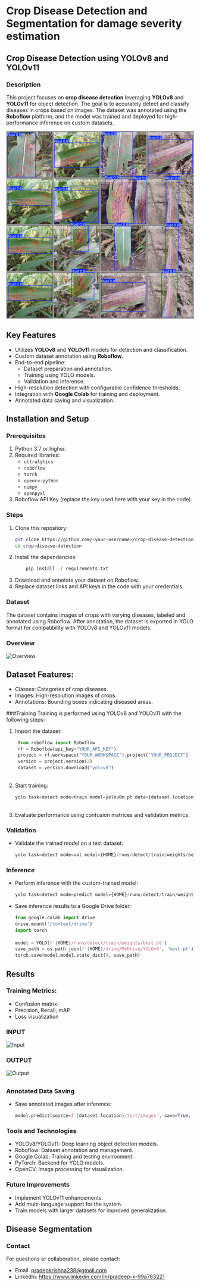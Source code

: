 # Crop Disease Detection and Segmentation for damage severity estimation

## Crop Disease Detection using YOLOv8 and YOLOv11
### Description
This project focuses on **crop disease detection** leveraging **YOLOv8** and **YOLOv11** for object detection. The goal is to accurately detect and classify diseases in crops based on images. The dataset was annotated using the **Roboflow** platform, and the model was trained and deployed for high-performance inference on custom datasets.

![](https://github.com/fenicXs/Crop-Disease-Detection-system/blob/386f4dc02ee16484932c79bf22a654d36f582070/predict.jpg)

## Key Features
- Utilizes **YOLOv8** and **YOLOv11** models for detection and classification.
- Custom dataset annotation using **Roboflow**.
- End-to-end pipeline:
  - Dataset preparation and annotation.
  - Training using YOLO models.
  - Validation and inference.
- High-resolution detection with configurable confidence thresholds.
- Integration with **Google Colab** for training and deployment.
- Annotated data saving and visualization.

## Installation and Setup

### Prerequisites
1. Python 3.7 or higher.
2. Required libraries:
   - `ultralytics`
   - `roboflow`
   - `torch`
   - `opencv-python`
   - `numpy`
   - `openpyxl`
3. Roboflow API Key (replace the key used here with your key in the code).

### Steps
1. Clone this repository:
   ```bash
   git clone https://github.com/<your-username>/crop-disease-detection.git
   cd crop-disease-detection

2. Install the dependencies:
    ```bash
        pip install -r requirements.txt
3. Download and annotate your dataset on Roboflow.
4. Replace dataset links and API keys in the code with your credentials.

### Dataset
The dataset contains images of crops with varying diseases, labeled and annotated using Roboflow. After annotation, the dataset is exported in YOLO format for compatibility with YOLOv8 and YOLOv11 models.

### Overview
![Overview](https://github.com/fenicXs/Crop-Disease-Detection-system/blob/db5c54086c6dde7a234f4d936e92eac236da5997/dataset%20overview.jpg)

## Dataset Features:
  - Classes: Categories of crop diseases.
  - Images: High-resolution images of crops.
  - Annotations: Bounding boxes indicating diseased areas.

###Training
Training is performed using YOLOv8 and YOLOv11 with the following steps:

  1. Import the dataset:
     ```python
      from roboflow import Roboflow
      rf = Roboflow(api_key="YOUR_API_KEY")
      project = rf.workspace("YOUR_WORKSPACE").project("YOUR_PROJECT")
      version = project.version(2)
      dataset = version.download("yolov8")
  
  2. Start training:
      ```python
      yolo task=detect mode=train model=yolov8m.pt data={dataset.location}/data.yaml epochs=20 imgsz=800 plots=True
  
  3. Evaluate performance using confusion matrices and validation metrics.

### Validation
- Validate the trained model on a test dataset:
  ```python
  yolo task=detect mode=val model={HOME}/runs/detect/train/weights/best.pt data={dataset.location}/data.yaml

### Inference
- Perform inference with the custom-trained model:
  
    ```python
    yolo task=detect mode=predict model={HOME}/runs/detect/train/weights/best.pt conf=0.25 source={dataset.location}/test/images save=True
  
- Save inference results to a Google Drive folder:
  
    ```python
    from google.colab import drive
    drive.mount('/content/drive')
    import torch
    
    model = YOLO(f'{HOME}/runs/detect/train/weights/best.pt')
    save_path = os.path.join(f'{HOME}/drive/MyDrive/YOLOv8', 'best.pt')
    torch.save(model.model.state_dict(), save_path)

## Results

  ### Training Metrics:
  - Confusion matrix
  - Precision, Recall, mAP
  - Loss visualization
  
  ### INPUT
  ![Input](https://github.com/fenicXs/Crop-Disease-Detection-system/blob/db5c54086c6dde7a234f4d936e92eac236da5997/input.jpg)
  
  ### OUTPUT
  ![Output](https://github.com/fenicXs/Crop-Disease-Detection-system/blob/db5c54086c6dde7a234f4d936e92eac236da5997/output.jpg)

##
### Annotated Data Saving
- Save annotated images after inference:
  ```python
  model.predict(source=f'{dataset.location}/test/images', save=True, imgsz=800, conf=0.25)

### Tools and Technologies
  - YOLOv8/YOLOv11: Deep learning object detection models.
  - Roboflow: Dataset annotation and management.
  - Google Colab: Training and testing environment.
  - PyTorch: Backend for YOLO models.
  - OpenCV: Image processing for visualization.

### Future Improvements
  - Implement YOLOv11 enhancements.
  - Add multi-language support for the system.
  - Train models with larger datasets for improved generalization.

## Disease Segmentation

### Contact
For questions or collaboration, please contact:
  - Email: pradepkrishna238@gmail.com
  - LinkedIn: https://www.linkedin.com/in/pradeep-k-99a763221
